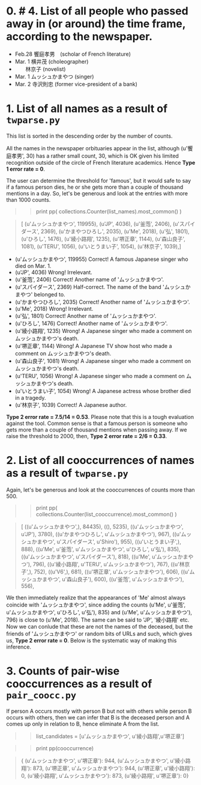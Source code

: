 # 0. # 4. List of all people who passed away in (or around) the time frame, according to the newspaper.
- Feb.28 饗庭孝男　(scholar of French literature)
- Mar. 1 横井茂   (choleographer)
-        林京子    (novelist)
- Mar. 1 ムッシュかまやつ (singer)
- Mar. 2 寺沢則忠 (former vice-president of a bank)


# 1. List of all names as a result of `twparse.py`

This list is sorted in the descending order by the number of counts.

All the names in the newspaper orbituaries appear in the list, although (u'饗庭孝男', 30) has a rather small count, 30, which is OK given his limited recognition outside of the circle of French literature academics.
Hence **Type 1 error rate = 0**.


The user can determine the threshold for 'famous', but it would safe to say if a famous person dies, he or she gets more than a couple of thousand mentions in a day. So, let's be generous and look at the entries with more than 1000 counts. 


> > print pp(  collections.Counter(list_names).most_common()  ) 


>[   (u'ムッシュかまやつ', 119955),
    (u'JP', 4036),
    (u'釜萢', 2406),
    (u'スパイダース', 2369),
    (u'かまやつひろし', 2035),
    (u'Me', 2018),
    (u'弘', 1801),
    (u'ひろし', 1476),
    (u'綾小路翔', 1235),
    (u'堺正章', 1144),
    (u'森山良子', 1081),
    (u'TERU', 1056),
    (u'いとうまい子', 1054),
    (u'林京子', 1039),]
    
- (u'ムッシュかまやつ', 119955) Correct! A famous Japanese singer who died on Mar. 1.
- (u'JP', 4036) Wrong! Irrelevant.
- (u'釜萢', 2406) Correct! Another name of 'ムッシュかまやつ'.
- (u'スパイダース', 2369) Half-correct. The name of the band 'ムッシュかまやつ' belonged to.
- (u'かまやつひろし', 2035) Correct! Another name of 'ムッシュかまやつ'.
- (u'Me', 2018) Wrong! Irrelevant.
- (u'弘', 1801) Correct! Another name of 'ムッシュかまやつ'.
- (u'ひろし', 1476) Correct! Another name of 'ムッシュかまやつ'.
- (u'綾小路翔', 1235) Wrong! A Japanese singer who made a comment on ムッシュかまやつ's death.
- (u'堺正章', 1144) Wrong! A Japanese TV show host who made a comment on ムッシュかまやつ's death.
- (u'森山良子', 1081) Wrong! A Japanese singer who made a comment on ムッシュかまやつ's death.
- (u'TERU', 1056) Wrong! A Japanese singer who made a comment on ムッシュかまやつ's death.
- (u'いとうまい子', 1054) Wrong! A Japanese actress whose brother died in a tragedy.
- (u'林京子', 1039) Correct! A Japanese author.

**Type 2 error rate = 7.5/14 = 0.53**.
Please note that this is a tough evaluation against the tool. 
Common sense is that a famous person is someone who gets more than a couple of thousand mentions when passing away. 
If we raise the threshold to 2000, then,
**Type 2 error rate = 2/6 = 0.33**.

# 2. List of all cooccurrences of names as a result of `twparse.py` #
Again, let's be generous and look at the cooccurrences of counts more than 500.

> > print pp(  collections.Counter(list_cooccurrence).most_common()  ) 


> [   ((u'ムッシュかまやつ',), 84435),
    ((), 5235),
    ((u'ムッシュかまやつ', u'JP'), 3780),
    ((u'かまやつひろし', u'ムッシュかまやつ'), 967),
    ((u'ムッシュかまやつ', u'スパイダース', u'Shiro'), 955),
    ((u'いとうまい子',), 888),
    ((u'Me', u'釜萢', u'ムッシュかまやつ', u'ひろし', u'弘'), 835),
    ((u'ムッシュかまやつ', u'スパイダース'), 818),
    ((u'Me', u'ムッシュかまやつ'), 796),
    ((u'綾小路翔', u'TERU', u'ムッシュかまやつ'), 767),
    ((u'林京子',), 752),
    ((u'V6',), 681),
    ((u'堺正章', u'ムッシュかまやつ'), 606),
    ((u'ムッシュかまやつ', u'森山良子'), 600),
    ((u'釜萢', u'ムッシュかまやつ'), 556),
   
We then immediately realize that the appearances of 'Me' almost always coincide with 'ムッシュかまやつ', since adding the counts 
(u'Me', u'釜萢', u'ムッシュかまやつ', u'ひろし', u'弘'), 835) and (u'Me', u'ムッシュかまやつ'), 796) is close to (u'Me', 2018).
The same can be said to 'JP', '綾小路翔' etc. Now we can conlude that these are not the names of the deceased, but the friends of 'ムッシュかまやつ' or random bits of URLs and such, which gives us,
**Type 2 error rate = 0**.
Below is the systematic way of making this inference.


# 3. Counts of pair-wise cooccurrences as a result of `pair_coocc.py` #
If person A occurs mostly with person B but not with others while person B occurs with others,
then we can infer that B is the deceased person and A comes up only in relation to B, hence eliminate A from the list.

> > list_candidates = [u'ムッシュかまやつ', u'綾小路翔',u'堺正章']

> > print pp(cooccurrence)

> {   (u'ムッシュかまやつ', u'堺正章'): 944,
    (u'ムッシュかまやつ', u'綾小路翔'): 873,
    (u'堺正章', u'ムッシュかまやつ'): 944,
    (u'堺正章', u'綾小路翔'): 0,
    (u'綾小路翔', u'ムッシュかまやつ'): 873,
    (u'綾小路翔', u'堺正章'): 0}





